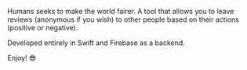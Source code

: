 Humans seeks to make the world fairer. A tool that allows you to leave reviews (anonymous if you wish) to other people based on their actions (positive or negative).

Developed entirely in Swift and Firebase as a backend.

Enjoy! 😎
